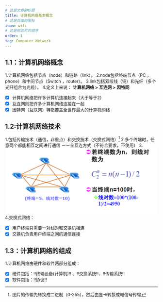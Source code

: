 ```yaml
---
# 这是文章的标题
title: 计算机网络基本概念
# 这是页面的图标
icon: wifi
# 这是侧边栏的顺序
order: 1
tag: Computer Network
---
```

## 1.1：计算机网络概念
1.计算机网络包括节点（node）和链路（link）。
2.node包括终端节点（PC ，phone）和中间节点（Switch ，router）。
3.link包括双绞线（铜）和光纤（多个光纤组合为光缆）。
4.定义上来说：
**计算机网络 > 互连网 > 因特网**
- [x] 计算机网络把许多计算机连接起来（大于等于2）
- [x] 互连网则把许多计算机网络连接在一起
- [x] 因特网（互联网）特指覆盖全世界最大的计算机网络

## 1.2:计算机网络技术
1.包括传输技术（通信，非重点）和交换技术（交换式网络）[^first]
2.多个终端时，任意两个都能相互之间进行通信 －－全互连方式（不符合要求，不使用）
3.![计算](/notes-image/计算.png)
4.交换式网络：
- [x] 用户终端只需要一对线对和交换机相连
- [x] 交换机负责用户终端之间的通信连接

## 1.3：计算机网络的组成
1.计算机网络由硬件和软件两部分组成：
- [x] 硬件包括：!!终端设备(计算机)!! 、!!交换系统!!、!!传输系统!!
- [x] 软件包括：!!协议!!

[^first]: 图片的传输先转换成二进制（0-255），然后由显卡转换成电信号传输